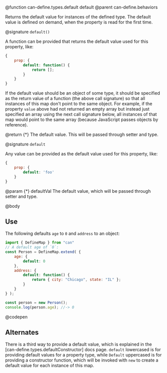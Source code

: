 @function can-define.types.default default
@parent can-define.behaviors

Returns the default value for instances of the defined type.  The default value is defined on demand, when the property
is read for the first time.

@signature `default()`

A function can be provided that returns the default value used for this property, like:

```js
{
	prop: {
		default: function() {
			return [];
		}
	}
}
```


If the default value should be an object of some type, it should be specified as the return value of a function (the above call signature) so that all instances of this map don't point to the same object.  For example, if the property `value` above had not returned an empty array but instead just specified an array using the next call signature below, all instances of that map would point to the same array (because JavaScript passes objects by reference).

@return {*} The default value.  This will be passed through setter and type.

@signature `default`

Any value can be provided as the default value used for this property, like:

```js
{
	prop: {
		default: 'foo'
	}
}
```

@param {*} defaultVal The default value, which will be passed through setter and type.

@body

## Use

The following defaults `age` to `0` and `address` to an object:

```js
import { DefineMap } from "can"
// A default age of `0`:
const Person = DefineMap.extend( {
	age: {
		default: 0
	},
	address: {
		default: function() {
			return { city: "Chicago", state: "IL" };
		}
	}
} );

const person = new Person();
console.log(person.age); //-> 0
```
@codepen

## Alternates

There is a third way to provide a default value, which is explained in the [can-define.types.defaultConstructor] docs page. `default` lowercased is for providing default values for a property type, while `Default` uppercased is for providing a constructor function, which will be invoked with `new` to create a default value for each instance of this map.
